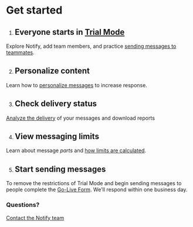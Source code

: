 # Get started


1. ## Everyone starts in [Trial Mode](/using-notify/trial-mode)
Explore Notify, add team members, and practice [sending messages to teammates](/using-notify/trial-mode).

2. ## Personalize content
Learn how to [personalize messages](/using-notify/how-to) to increase response.

3. ## Check delivery status
[Analyze the delivery](/using-notify/delivery-status) of your messages and download reports

4. ## View messaging limits
Learn about message _parts_ and [how limits are calculated](/using-notify/pricing).

5. ## Start sending messages
To remove the restrictions of Trial Mode and begin sending messages to people complete the <a class="usa-link usa-link--external" href="https://docs.google.com/forms/d/1fnaBtxuGf3q-OdGVyt2LqBKvp9_P21kmKJa0yIK8rWM/edit">Go-Live Form</a>.
We'll respond within one business day.

### Questions?
[Contact the Notify team](/support)
